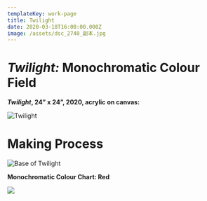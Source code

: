 ```yaml
---
templateKey: work-page
title: Twilight
date: 2020-03-18T16:00:00.000Z
image: /assets/dsc_2740_副本.jpg
---
```

# *Twilight:* Monochromatic Colour Field

<div class="lines-1"></div>

***Twilight*, 24” x 24”, 2020, acrylic on canvas:**

![Twilight](/assets/dsc_2740_副本.jpg "Twilight")

<div class="lines-1"></div>

# Making Process

![Base of Twilight](/assets/微信图片_20200723171056.jpg "Base of Twilight")

<div class="lines-1"></div>

**Monochromatic Colour Chart: Red**

<div class="lines-1"></div>

![](/assets/微信图片_20200723171059.jpg)